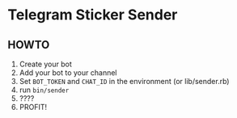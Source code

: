 # Telegram Sticker Sender

## HOWTO

1. Create your bot
2. Add your bot to your channel
3. Set `BOT_TOKEN` and `CHAT_ID` in the environment (or lib/sender.rb)
4. run `bin/sender`
5. ????
6. PROFIT!
